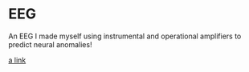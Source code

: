 # EEG
An EEG I made myself using instrumental and operational amplifiers to predict neural anomalies!

[a link]([https://github.com/user/repo/blob/branch/other_file.md](https://www.techrxiv.org/articles/preprint/The_Design_and_Implementation_of_a_Low-Cost_Electroencephalogram_to_Predict_Neural_Disorders/21651470)https://www.techrxiv.org/articles/preprint/The_Design_and_Implementation_of_a_Low-Cost_Electroencephalogram_to_Predict_Neural_Disorders/21651470)
